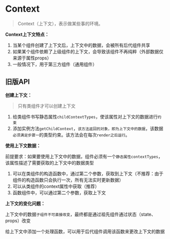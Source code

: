 # Context

> Context（上下文），表示做某些事的环境。
>

**Context上下文特点：**

1. 当某个组件创建了上下文后，上下文中的数据，会被所有后代组件共享
2. 如果某个组件依赖了上级组件的上下文，会导致该组件不再纯粹（外部数据仅来源于属性props）
3. 一般情况下，用于第三方组件（通用组件）

## 旧版API

**创建上下文：**

> 只有类组件才可以创建上下文
>
1. 给类组件书写静态属性`childContextTypes`，使该属性对上下文的数据进行`约束`
2. 添加实例方法`getChildContext`，`该方法返回的对象，即为上下文中的数据`，该数据`必须满足步骤一`的类型约束。该方法会在每次`render之后运行`。

**使用上下文数据：**

前提要求：如果要使用上下文中的数据，组件必须有一个`静态属性contextTypes`，该属性描述了需要获取的上下文中的数据类型

1. 可以在类组件的构造函数中，通过第二个参数，获取到上下文（不推荐：由于组件的构造函数只会执行一次，所有无法实时更新数据）
2. 可以从类组件的context属性中获取（推荐）
3. 函数组件中，可以通过第二个参数，获取上下文

**上下文的变化问题：**

上下文中的数据`子组件不可直接改变`，最终都是通过祖先组件通过状态（state、props）改变

给上下文中添加一个处理函数，可以用于后代组件调用该函数来更改上下文的数据